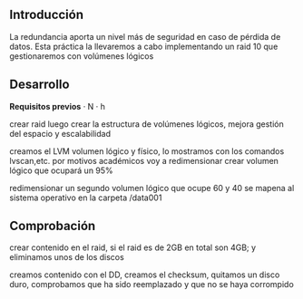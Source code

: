 ## Introducción

La redundancia aporta un nivel más de seguridad en caso de pérdida de datos. Esta práctica la llevaremos a cabo implementando un raid 10 que gestionaremos con volúmenes lógicos


## Desarrollo

**Requisitos previos**
· N
· h



crear raid
luego crear la estructura de volúmenes lógicos, mejora gestión del espacio y escalabilidad



creamos el LVM volumen lógico y físico, lo mostramos con los comandos lvscan,etc. por motivos académicos voy a redimensionar
crear volumen lógico que ocupará un 95%

redimensionar un segundo volumen lógico que ocupe 60 y 40
se mapena al sistema operativo en la carpeta /data001



## Comprobación

crear contenido en el raid, si el raid es de 2GB en total son 4GB; y eliminamos unos de los discos

creamos contenido con el DD, creamos el checksum, quitamos un disco duro, comprobamos que ha sido reemplazado y que no se haya corrompido
